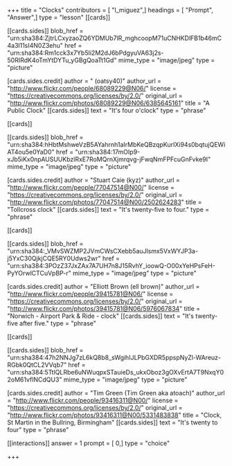 +++
title = "Clocks"
contributors = [ "l_miguez",]
headings = [ "Prompt", "Answer",]
type = "lesson"
[[cards]]

[[cards.sides]]
blob_href = "urn:sha384:ZjtrLCxyzaoZQ6YDMUb7lR_mghcoopM71uCNHKDlFB1b46mC4a3l11sI4N0Z3ehu"
href = "urn:sha384:Rm1cck3x7Yb5Ii2M2dJ6bPdgyuVA63j2s-50RIRdK4oTmYtDYTu_yGBgQoaTt1Gd"
mime_type = "image/jpeg"
type = "picture"

[cards.sides.credit]
author = " (oatsy40)"
author_url = "http://www.flickr.com/people/68089229@N06/"
license = "https://creativecommons.org/licenses/by/2.0/"
original_url = "http://www.flickr.com/photos/68089229@N06/6385645161"
title = "A Public Clock"
[[cards.sides]]
text = "It's four o'clock"
type = "phrase"

[[cards]]

[[cards.sides]]
blob_href = "urn:sha384:hHbtMshweVzB5AYahrnh1aIrMbKeQBzqpKurIXi94s0bqtujQEWiAT4ou5e0YaD0"
href = "urn:sha384:17mOIp9-xJb5iKx0npAUSUUKbzlRxE7RoMQrnXjmrqvg-jFwqNmFPFcuGnFvke9I"
mime_type = "image/jpeg"
type = "picture"

[cards.sides.credit]
author = "Stuart Caie (kyz)"
author_url = "http://www.flickr.com/people/77047514@N00/"
license = "https://creativecommons.org/licenses/by/2.0/"
original_url = "http://www.flickr.com/photos/77047514@N00/2502624283"
title = "Tollcross clock"
[[cards.sides]]
text = "It's twenty-five to four."
type = "phrase"

[[cards]]

[[cards.sides]]
blob_href = "urn:sha384:_VMvSWZMP2JVmCWsCXebb5auJlsmx5VxWYJP3a-j5YxC30QjkjCQE5RY0Udws2wr"
href = "urn:sha384:3POzZ37JxZAx7A7UH7n8J15RvhY_ioowQ-O00xYeHPsFeH-PyYOrwlCTCuVpBP-r"
mime_type = "image/jpeg"
type = "picture"

[cards.sides.credit]
author = "Elliott Brown (ell brown)"
author_url = "http://www.flickr.com/people/39415781@N06/"
license = "https://creativecommons.org/licenses/by/2.0/"
original_url = "http://www.flickr.com/photos/39415781@N06/5976067834"
title = "Norwich - Airport Park & Ride - clock"
[[cards.sides]]
text = "It's twenty-five after five."
type = "phrase"

[[cards]]

[[cards.sides]]
blob_href = "urn:sha384:47h2NNJg7zL6kQ8b8_sWgihIJLPbGXDR5ppspNyZl-WAreuz-RGbk0QtCL2VVqb7"
href = "urn:sha384:5TtIQLRbe6uNWuqpxSTauieDs_ukxOboz3gOXvErtA7T9NxqY02oM61vflNCdQU3"
mime_type = "image/jpeg"
type = "picture"

[cards.sides.credit]
author = "Tim Green (Tim Green aka atoach)"
author_url = "http://www.flickr.com/people/93416311@N00/"
license = "https://creativecommons.org/licenses/by/2.0/"
original_url = "http://www.flickr.com/photos/93416311@N00/5331483838"
title = "Clock, St Martin in the Bullring, Birmingham"
[[cards.sides]]
text = "It's twenty to four"
type = "phrase"

[[interactions]]
answer = 1
prompt = [ 0,]
type = "choice"

+++
